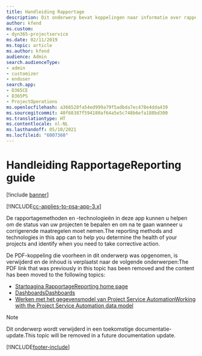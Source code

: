```yaml
---
title: Handleiding Rapportage
description: Dit onderwerp bevat koppelingen naar informatie over rapportage.
author: kfend
ms.custom:
- dyn365-projectservice
ms.date: 02/11/2019
ms.topic: article
ms.author: kfend
audience: Admin
search.audienceType:
- admin
- customizer
- enduser
search.app:
- D365CE
- D365PS
- ProjectOperations
ms.openlocfilehash: a366528fa54ed999a79f5adbda7ec478e4dda439
ms.sourcegitcommit: 40f68387f594180af64a5e5c748b6efa188bd300
ms.translationtype: HT
ms.contentlocale: nl-NL
ms.lasthandoff: 05/10/2021
ms.locfileid: "6007360"
---
```

# <a name="reporting-guide"></a><span data-ttu-id="1ba60-103">Handleiding Rapportage</span><span class="sxs-lookup"><span data-stu-id="1ba60-103">Reporting guide</span></span>

[!include [banner](../../includes/psa-now-project-operations.md)]

[!INCLUDE[cc-applies-to-psa-app-3.x](../../includes/cc-applies-to-psa-app-3x.md)]

<span data-ttu-id="1ba60-104">De rapportagemethoden en -technologieën in deze app kunnen u helpen om de status van uw projecten te bepalen en om na te gaan wanneer u corrigerende maatregelen moet nemen.</span><span class="sxs-lookup"><span data-stu-id="1ba60-104">The reporting methods and technologies in this app can to help you determine the health of your projects and identify when you need to take corrective action.</span></span> 

<span data-ttu-id="1ba60-105">De PDF-koppeling die voorheen in dit onderwerp was opgenomen, is verwijderd en de inhoud is verplaatst naar de volgende onderwerpen:</span><span class="sxs-lookup"><span data-stu-id="1ba60-105">The PDF link that was previously in this topic has been removed and the content has been moved to the following topics:</span></span>

- [<span data-ttu-id="1ba60-106">Startpagina Rapportage</span><span class="sxs-lookup"><span data-stu-id="1ba60-106">Reporting home page</span></span>](../reports-reporting-dynamics-365-project-service.md)
- [<span data-ttu-id="1ba60-107">Dashboards</span><span class="sxs-lookup"><span data-stu-id="1ba60-107">Dashboards</span></span>](../reports-dashboards.md)
- [<span data-ttu-id="1ba60-108">Werken met het gegevensmodel van Project Service Automation</span><span class="sxs-lookup"><span data-stu-id="1ba60-108">Working with the Project Service Automation data model</span></span>](../reports-working-project-service-data-model.md)

> [!NOTE]
> <span data-ttu-id="1ba60-109">Dit onderwerp wordt verwijderd in een toekomstige documentatie-update.</span><span class="sxs-lookup"><span data-stu-id="1ba60-109">This topic will be removed in a future documentation update.</span></span> 


[!INCLUDE[footer-include](../../includes/footer-banner.md)]